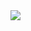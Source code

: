 
<img src="https://capsule-render.vercel.app/api?type=&color=auto&height=200&section=header&text=안녕하세요&fontSize=90" />

